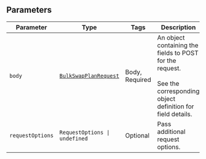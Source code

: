 ## Parameters

| Parameter | Type | Tags | Description |
|  --- | --- | --- | --- |
| `body` | [`BulkSwapPlanRequest`](../../doc/models/bulk-swap-plan-request.md) | Body, Required | An object containing the fields to POST for the request.<br><br>See the corresponding object definition for field details. |
| `requestOptions` | `RequestOptions \| undefined` | Optional | Pass additional request options. |

